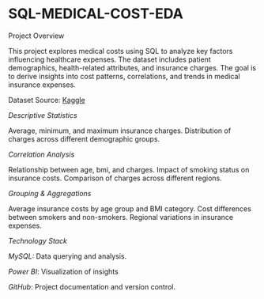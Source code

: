 # SQL-MEDICAL-COST-EDA

Project Overview

This project explores medical costs using SQL to analyze key factors influencing healthcare expenses. The dataset includes patient demographics, health-related attributes, and insurance charges. The goal is to derive insights into cost patterns, correlations, and trends in medical insurance expenses.

Dataset
Source: [Kaggle](https://www.kaggle.com/datasets/nanditapore/medical-cost-dataset)

_Descriptive Statistics_

Average, minimum, and maximum insurance charges.
Distribution of charges across different demographic groups.

_Correlation Analysis_

Relationship between age, bmi, and charges.
Impact of smoking status on insurance costs.
Comparison of charges across different regions.

_Grouping & Aggregations_

Average insurance costs by age group and BMI category.
Cost differences between smokers and non-smokers.
Regional variations in insurance expenses.

_Technology Stack_

_MySQL:_ Data querying and analysis.

_Power BI_: Visualization of insights 

_GitHub_: Project documentation and version control.


